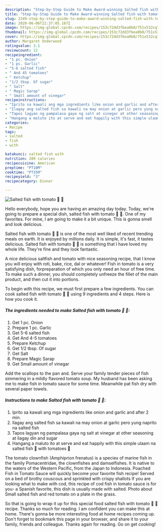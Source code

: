 ```yaml
---
description: "Step-by-Step Guide to Make Award-winning Salted fish with tomato 🐠 🍅"
title: "Step-by-Step Guide to Make Award-winning Salted fish with tomato 🐠 🍅"
slug: 2249-step-by-step-guide-to-make-award-winning-salted-fish-with-tomato
date: 2020-06-06T22:37:05.167Z
image: https://img-global.cpcdn.com/recipes/153c72dd3fbea0b0/751x532cq70/salted-fish-with-tomato-🐠-🍅-recipe-main-photo.jpg
thumbnail: https://img-global.cpcdn.com/recipes/153c72dd3fbea0b0/751x532cq70/salted-fish-with-tomato-🐠-🍅-recipe-main-photo.jpg
cover: https://img-global.cpcdn.com/recipes/153c72dd3fbea0b0/751x532cq70/salted-fish-with-tomato-🐠-🍅-recipe-main-photo.jpg
author: Margaret Underwood
ratingvalue: 3.1
reviewcount: 12
recipeingredient:
- "1 pc. Onion"
- "1 pc. Garlic"
- "5-6 salted fish"
- " And 45 tomatoes"
- " Ketchup"
- "1/2 tbsp. Of sugar"
- " Salt"
- " Magic Sarap"
- " Small amount of vinegar"
recipeinstructions:
- "Iprito sa kawali ang mga ingredients like onion and garlic and after 2 min."
- "Ilagay ang salted fish sa kawali na may onion at garlic pero yung naprito na salted fish"
- "Tapos lagyan ng pampalasa gaya ng salt at vinegar at other seasoning at ilagay din and sugar"
- "Hangang a maluto ito at serve and eat happily with this simple ulaam na salted fish 🐠 with tomatoes 🍅"
categories:
- Recipe
tags:
- salted
- fish
- with

katakunci: salted fish with 
nutrition: 289 calories
recipecuisine: American
preptime: "PT10M"
cooktime: "PT35M"
recipeyield: "3"
recipecategory: Dinner

---
```



![Salted fish with tomato 🐠 🍅](https://img-global.cpcdn.com/recipes/153c72dd3fbea0b0/751x532cq70/salted-fish-with-tomato-🐠-🍅-recipe-main-photo.jpg)

Hello everybody, hope you are having an amazing day today. Today, we're going to prepare a special dish, salted fish with tomato 🐠 🍅. One of my favorites. For mine, I am going to make it a bit unique. This is gonna smell and look delicious.

Salted fish with tomato 🐠 🍅 is one of the most well liked of recent trending meals on earth. It is enjoyed by millions daily. It is simple, it's fast, it tastes delicious. Salted fish with tomato 🐠 🍅 is something that I have loved my whole life. They're fine and they look fantastic.

A nice delicious saltfish and tomato with nice seasoning recipe, that I know you will enjoy with roti, bake, rice, dal or whatever! Fish in tomato is a very satisfying dish, forpreparation of which you only need an hour of free time. To make such a dinner, you should completely unfreeze the fillet of the main product, and then cut it into portions.


To begin with this recipe, we must first prepare a few ingredients. You can cook salted fish with tomato 🐠 🍅 using 9 ingredients and 4 steps. Here is how you cook it.

<!--inarticleads1-->

##### The ingredients needed to make Salted fish with tomato 🐠 🍅:

1. Get 1 pc. Onion
1. Prepare 1 pc. Garlic
1. Get 5-6 salted fish
1. Get  And 4-5 tomatoes
1. Prepare  Ketchup
1. Get 1/2 tbsp. Of sugar
1. Get  Salt
1. Prepare  Magic Sarap
1. Get  Small amount of vinegar


Add the scallops to the pan and. Serve your family tender pieces of fish simmering in a mildly flavored tomato soup. My husband has been asking me to make fish in tomato sauce for some time. Meanwhile pat fish dry with several paper towels. 

<!--inarticleads2-->

##### Instructions to make Salted fish with tomato 🐠 🍅:

1. Iprito sa kawali ang mga ingredients like onion and garlic and after 2 min.
1. Ilagay ang salted fish sa kawali na may onion at garlic pero yung naprito na salted fish
1. Tapos lagyan ng pampalasa gaya ng salt at vinegar at other seasoning at ilagay din and sugar
1. Hangang a maluto ito at serve and eat happily with this simple ulaam na salted fish 🐠 with tomatoes 🍅


The tomato clownfish (Amphiprion frenatus) is a species of marine fish in the family Pomacentridae, the clownfishes and damselfishes. It is native to the waters of the Western Pacific, from the Japan to Indonesia. Poached Fish in Tomato Sauce will quickly become your favorite fish recipe! Served on a bed of brothy couscous and sprinkled with crispy shallots If you are looking what to make with cod, this recipe of cod fish in tomato sauce is for you- a Spanish favorite, this dish is usually made with salted. Photo about Small salted fish and red tomato on a plate in the grass. 

So that is going to wrap it up for this special food salted fish with tomato 🐠 🍅 recipe. Thanks so much for reading. I am confident you can make this at home. There's gonna be more interesting food at home recipes coming up. Don't forget to bookmark this page in your browser, and share it to your family, friends and colleague. Thanks again for reading. Go on get cooking!
